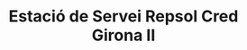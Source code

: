 ---
title: "Estació de Servei Repsol Cred Girona II"
url: /girona/estacio-de-servei-repsol-cred-girona-ii/
shop: general
---